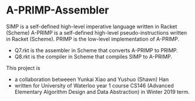 # A-PRIMP-Assembler

SIMP is a self-defined high-level imperative language written in Racket (Scheme)
A-PRIMP is a self-defined high-level pseudo-instructions written in Racket (Scheme).
PRIMP is the low-level implementation of A-PRIMP.
- Q7.rkt is the assembler in Scheme that converts A-PRIMP to PRIMP.
- Q8.rkt is the compiler in Scheme that compiles SIMP to A-PRIMP.

This project is 
- a collaboration betweeen Yunkai Xiao and Yushuo (Shawn) Han
- written for University of Waterloo year 1 course CS146 (Advanced Elementary Algorithm Design and Data Abstraction) in Winter 2019 term.
